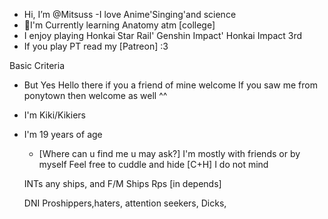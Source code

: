 - Hi, I’m @Mitsuss
  -I love Anime'Singing'and science 
- 💪I'm Currently learning Anatomy atm [college]
- I enjoy playing Honkai Star Rail' Genshin Impact' Honkai Impact 3rd
- If you play PT read my [Patreon] :3

Basic Criteria 
- But Yes Hello there if you a friend of mine welcome
If you saw me from ponytown then welcome as well ^^
- I'm Kiki/Kikiers
- I'm 19 years of age
  -  [Where can u find me u may ask?]
   I'm mostly with friends or by myself 
   Feel free to cuddle and hide [C+H] I do not mind
 
   INTs
   any ships, and F/M Ships Rps [in depends]

   DNI 
   Proshippers,haters, attention seekers, Dicks, 
   
   
